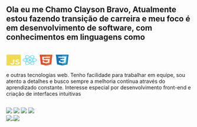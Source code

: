 ## Ola eu me Chamo Clayson Bravo, Atualmente estou fazendo transição de carreira e meu foco é em desenvolvimento de software, com conhecimentos em linguagens como  
<div style="display: inline_block"><br>
  <img align="center" alt="Clay-Js" height="30" width="40" src="https://raw.githubusercontent.com/devicons/devicon/master/icons/javascript/javascript-plain.svg">
  <img align="center" alt="Clay-React" height="30" width="40" src="https://raw.githubusercontent.com/devicons/devicon/master/icons/react/react-original.svg">
  <img align="center" alt="Clay-HTML" height="30" width="40" src="https://raw.githubusercontent.com/devicons/devicon/master/icons/html5/html5-original.svg">
  <img align="center" alt="Clay-CSS" height="30" width="40" src="https://raw.githubusercontent.com/devicons/devicon/master/icons/css3/css3-original.svg">
</div>
<br>
  e outras tecnologias web. Tenho facilidade para trabalhar em equipe, sou atento a detalhes e busco sempre a melhoria contínua através do aprendizado constante. Interesse especial por desenvolvimento front-end e criação de interfaces intuitivas

  ##
 
<div> 
  <a href="https://instagram.com/clayson_bravo" target="_blank"><img src="https://img.shields.io/badge/-Instagram-%23E4405F?style=for-the-badge&logo=instagram&logoColor=white" target="_blank"></a>
 <a href="https://discord.gg/733482811381514301" target="_blank"><img src="https://img.shields.io/badge/Discord-7289DA?style=for-the-badge&logo=discord&logoColor=white" target="_blank"></a> 
  <a href = "mailto:claysonczr@gmail.com"><img src="https://img.shields.io/badge/-Gmail-%23333?style=for-the-badge&logo=gmail&logoColor=white" target="_blank"></a>
  <a href="https://www.linkedin.com/in/claysonbravo/" target="_blank"><img src="https://img.shields.io/badge/-LinkedIn-%230077B5?style=for-the-badge&logo=linkedin&logoColor=white" target="_blank"></a> 
  
</div>

<a href="https://github.com/anuraghazra/github-readme-stats">
  <img height=200 align="center" src="https://github-readme-stats.vercel.app/api?username=claysonbravo&theme=transparent" />
</a>
<a href="https://github.com/anuraghazra/convoychat">
  <img height=200 align="center" src="https://github-readme-stats.vercel.app/api/top-langs?username=claysonbravo&layout=compact&theme=transparent&langs_count=8&card_width=320" />
</a>

